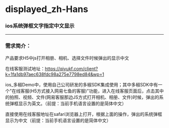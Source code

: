 # displayed_zh-Hans
### ios系统弹框文字指定中文显示

----

### 需求简介：
产品要求H5中js打开相册、相机、选择文件时候弹出的显示中文

在线客服测试地址：https://qiyukf.com/client?k=1fa1db97aec638fdc98a275e7798ed84&wp=1

ios_多椒Demo中，使用自己公司研发的多椒SDK集成使用；其中多椒SDK中有一个"在线客服(H5方式接入网易七鱼的客服)"功能，进入在线客服页面后，点击其中的拍照、视频、文件(网易客服那边JS方式打开相机、相册、文件)时候，弹出的系统弹框显示为英文。（前提：当前手机语言设置的是简体中文）

直接使用在线客服地址在safari浏览器上打开，根据上面的操作，弹出的系统弹框显示为中文（前提：当前手机语言设置的是简体中文）




